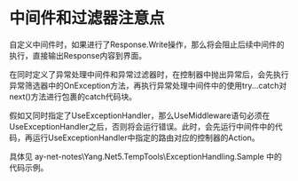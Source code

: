 # 中间件和过滤器注意点

自定义中间件时，如果进行了Response.Write操作，那么将会阻止后续中间件的执行，直接输出Response内容到界面。

在同时定义了异常处理中间件和异常过滤器时，在控制器中抛出异常后，会先执行异常筛选器中的OnException方法，再执行异常处理中间件中的使用try...catch对next()方法进行包裹的catch代码块。

假如又同时指定了UseExceptionHandler，那么UseMiddleware语句必须在UseExceptionHandler之后，否则将会运行错误。此时，会先运行中间件中的代码，再运行UseExceptionHandler中指定的路由对应的控制器的Action。

具体见 ay-net-notes\Yang.Net5.TempTools\ExceptionHandling.Sample 中的代码示例。

